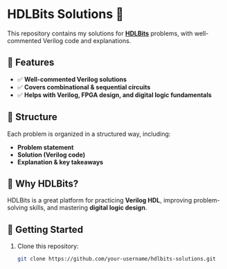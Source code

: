 # HDLBits Solutions 🚀  

This repository contains my solutions for **[HDLBits](https://hdlbits.01xz.net/)** problems, with well-commented Verilog code and explanations.  

## 📌 Features  
- ✅ **Well-commented Verilog solutions**  
- ✅ **Covers combinational & sequential circuits**  
- ✅ **Helps with Verilog, FPGA design, and digital logic fundamentals**  

## 📂 Structure  
Each problem is organized in a structured way, including:  
- **Problem statement**  
- **Solution (Verilog code)**  
- **Explanation & key takeaways**  

## 🎯 Why HDLBits?  
HDLBits is a great platform for practicing **Verilog HDL**, improving problem-solving skills, and mastering **digital logic design**.  

## 🚀 Getting Started  
1. Clone this repository:  
   ```sh
   git clone https://github.com/your-username/hdlbits-solutions.git
